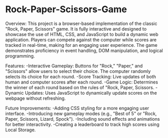 # Rock-Paper-Scissors-Game

Overview:
This project is a browser-based implementation of the classic "Rock, Paper, Scissors" game. It is fully interactive and designed to showcase the use of HTML, CSS, and JavaScript to build a dynamic web application. Players can compete against the computer while scores are tracked in real-time, making for an engaging user experience. The game demonstrates proficiency in event handling, DOM manipulation, and logical programming.

Features:
  -Interactive Gameplay: Buttons for "Rock," "Paper," and "Scissors" allow users to select their 
  choice. The computer randomly selects its choice for each round.
  -Score Tracking: Live updates of both human and computer scores after each round.
  -Game Logic: Determines the winner of each round based on the rules of "Rock, Paper, Scissors.
  -Dynamic Updates: Uses JavaScript to dynamically update scores on the webpage without refreshing.

Future Improvements:
  -Adding CSS styling for a more engaging user interface.
  -Introducing new gameplay modes (e.g., "Best of 5" or "Rock, Paper, Scissors, Lizard, Spock").
  -Including sound effects and animations for better interactivity.
  -Creating a leaderboard to track high scores using  Local Storage.

